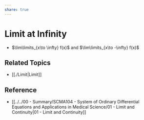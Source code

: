 ```yaml
---
share: true
---
```


# Limit at Infinity

- $\lim\limits_{x\to \infty} f(x)$ and $\lim\limits_{x\to -\infty} f(x)$

## Related Topics

- [[./Limit|Limit]]

## Reference

- [[../../00 - Summary/SCMA104 - System of Ordinary Differential Equations and Applications in Medical Science/01 - Limit and Continuity|01 - Limit and Continuity]]
